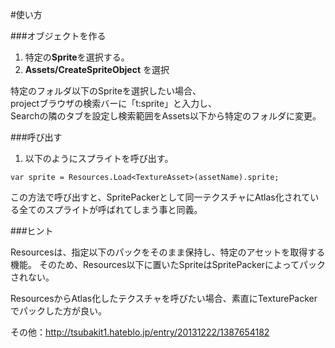 #使い方

###オブジェクトを作る

1.  特定の**Sprite**を選択する。
2.  **Assets/CreateSpriteObject** を選択

特定のフォルダ以下のSpriteを選択したい場合、  
projectブラウザの検索バーに「t:sprite」と入力し、  
Searchの隣のタブを設定し検索範囲をAssets以下から特定のフォルダに変更。



###呼び出す

1.  以下のようにスプライトを呼び出す。

```
var sprite = Resources.Load<TextureAsset>(assetName).sprite;
```

この方法で呼び出すと、SpritePackerとして同一テクスチャにAtlas化されている全てのスプライトが呼ばれてしまう事と同義。

###ヒント

Resourcesは、指定以下のパックをそのまま保持し、特定のアセットを取得する機能。
そのため、Resources以下に置いたSpriteはSpritePackerによってパックされない。

ResourcesからAtlas化したテクスチャを呼びたい場合、素直にTexturePackerでパックした方が良い。

その他：http://tsubakit1.hateblo.jp/entry/20131222/1387654182